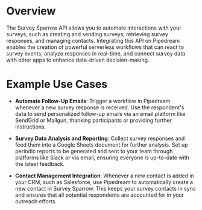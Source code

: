 # Overview

The Survey Sparrow API allows you to automate interactions with your surveys, such as creating and sending surveys, retrieving survey responses, and managing contacts. Integrating this API on Pipedream enables the creation of powerful serverless workflows that can react to survey events, analyze responses in real-time, and connect survey data with other apps to enhance data-driven decision-making.

# Example Use Cases

- **Automate Follow-Up Emails**: Trigger a workflow in Pipedream whenever a new survey response is received. Use the respondent's data to send personalized follow-up emails via an email platform like SendGrid or Mailgun, thanking participants or providing further instructions.

- **Survey Data Analysis and Reporting**: Collect survey responses and feed them into a Google Sheets document for further analysis. Set up periodic reports to be generated and sent to your team through platforms like Slack or via email, ensuring everyone is up-to-date with the latest feedback.

- **Contact Management Integration**: Whenever a new contact is added in your CRM, such as Salesforce, use Pipedream to automatically create a new contact in Survey Sparrow. This keeps your survey contacts in sync and ensures that all potential respondents are accounted for in your outreach efforts.
